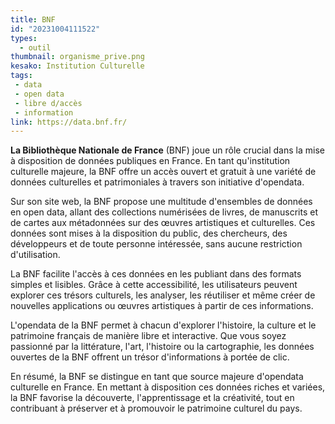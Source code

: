 ```yaml
---
title: BNF
id: "20231004111522"
types:
  - outil
thumbnail: organisme_prive.png
kesako: Institution Culturelle
tags:
 - data
 - open data
 - libre d/accès
 - information
link: https://data.bnf.fr/
---
```


**La Bibliothèque Nationale de France** (BNF) joue un rôle crucial dans la mise à disposition de données publiques en France. En tant qu'institution culturelle majeure, la BNF offre un accès ouvert et gratuit à une variété de données culturelles et patrimoniales à travers son initiative d'opendata.

Sur son site web, la BNF propose une multitude d'ensembles de données en open data, allant des collections numérisées de livres, de manuscrits et de cartes aux métadonnées sur des œuvres artistiques et culturelles. Ces données sont mises à la disposition du public, des chercheurs, des développeurs et de toute personne intéressée, sans aucune restriction d'utilisation.

La BNF facilite l'accès à ces données en les publiant dans des formats simples et lisibles. Grâce à cette accessibilité, les utilisateurs peuvent explorer ces trésors culturels, les analyser, les réutiliser et même créer de nouvelles applications ou œuvres artistiques à partir de ces informations.

L'opendata de la BNF permet à chacun d'explorer l'histoire, la culture et le patrimoine français de manière libre et interactive. Que vous soyez passionné par la littérature, l'art, l'histoire ou la cartographie, les données ouvertes de la BNF offrent un trésor d'informations à portée de clic.

En résumé, la BNF se distingue en tant que source majeure d'opendata culturelle en France. En mettant à disposition ces données riches et variées, la BNF favorise la découverte, l'apprentissage et la créativité, tout en contribuant à préserver et à promouvoir le patrimoine culturel du pays.